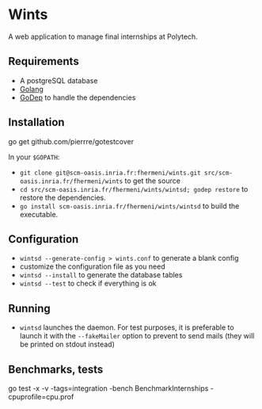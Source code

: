 # Wints

A web application to manage final internships at Polytech.

## Requirements

- A postgreSQL database
- [Golang](https://golang.org/)
- [GoDep](https://github.com/tools/godep) to handle the dependencies

## Installation

go get github.com/pierrre/gotestcover

In your `$GOPATH`:

- `git clone git@scm-oasis.inria.fr:fhermeni/wints.git src/scm-oasis.inria.fr/fhermeni/wints` to get the source
- `cd src/scm-oasis.inria.fr/fhermeni/wints/wintsd; godep restore` to restore the dependencies.
- `go install scm-oasis.inria.fr/fhermeni/wints/wintsd` to build the executable.

## Configuration
- `wintsd --generate-config > wints.conf` to generate a blank config
- customize the configuration file as you need 
- `wintsd --install` to generate the database tables
- `wintsd --test` to check if everything is ok

## Running
- `wintsd` launches the daemon. For test purposes, it is preferable to launch it with the `--fakeMailer` option to prevent to send mails (they will be printed on stdout instead)

## Benchmarks, tests

go test -x -v -tags=integration -bench BenchmarkInternships -cpuprofile=cpu.prof
